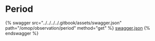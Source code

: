 # Period

{% swagger src="../../../../.gitbook/assets/swagger.json" path="/omop/observation/period" method="get" %}
[swagger.json](../../../../.gitbook/assets/swagger.json)
{% endswagger %}
